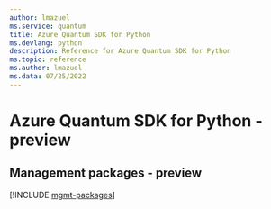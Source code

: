 ```yaml
---
author: lmazuel
ms.service: quantum
title: Azure Quantum SDK for Python
ms.devlang: python
description: Reference for Azure Quantum SDK for Python
ms.topic: reference
ms.author: lmazuel
ms.data: 07/25/2022
---
```

# Azure Quantum SDK for Python - preview

## Management packages - preview
[!INCLUDE [mgmt-packages](quantum-mgmt-index.md)]
